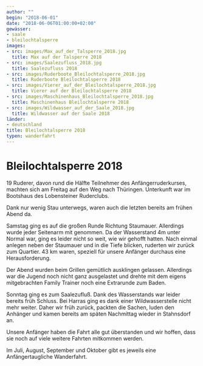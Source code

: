 ```yaml
---
author: ""
begin: "2018-06-01"
date: "2018-06-06T01:00:00+02:00"
gewässer:
- saale
- bleilochtalsperre
images:
- src: images/Max_auf_der_Talsperre_2018.jpg
  title: Max auf der Talsperre 2018
- src: images/Saalezufluss_2018.jpg
  title: Saalezufluss 2018
- src: images/Ruderboote_Bleilochtalsperre_2018.jpg
  title: Ruderboote Bleilochtalsperre 2018
- src: images/Vierer_auf_der_Bleilochtalsperre_2018.jpg
  title: Vierer auf der Bleilochtalsperre 2018
- src: images/Maschinenhaus_Bleilochtalsperre_2018.jpg
  title: Maschinenhaus Bleilochtalsperre 2018
- src: images/Wildwasser_auf_der_Saale_2018.jpg
  title: Wildwasser auf der Saale 2018
länder: 
- deutschland
title: Bleilochtalsperre 2018
typen: wanderfahrt
---
```


# Bleilochtalsperre 2018


19 Ruderer, davon rund die Hälfte Teilnehmer des Anfängerruderkurses, machten sich am Freitag auf den Weg nach Thüringen. Unterkunft war im Bootshaus des Lobensteiner Ruderclubs.

Dank nur wenig Stau unterwegs, waren auch die letzten bereits am frühen Abend da.

Samstag ging es auf die großen Runde Richtung Staumauer. Allerdings wurde jeder Seitenarm mit genommen. Da der Wasserstand 4m unter Normal war, ging es leider nicht so weit, wie wir gehofft hatten. Nach einmal anlegen neben der Staumauer und in die Tiefe blicken, ruderten wir zurück zum Quartier. 43 km waren, speziell für unsere Anfänger durchaus eine Herausforderung.

Der Abend wurden beim Grillen gemütlich ausklingen gelassen. Allerdings war die Jugend noch nicht ganz ausgelastet und drehte mit dem eigens mitgebrachten Family Trainer noch eine Extrarunde zum Baden.

Sonntag ging es zum Saalezufluß. Dank des Wasserstands war leider bereits früh Schluss. Bei Harras ging es dank einer Wildwasserstelle nicht mehr weiter. Daher wir früh zurück, packten die Sachen, luden den Anhänger und kamen bereits am späten Nachmittag wieder in Stahnsdorf an.

Unsere Anfänger haben die Fahrt alle gut überstanden und wir hoffen, dass sie noch auf viele weitere Fahrten mitkommen werden.

Im Juli, August, September und Oktober gibt es jeweils eine Anfängertaugliche Wanderfahrt.
